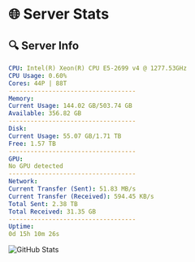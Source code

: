 # 🌐 Server Stats
## 🔍 Server Info
```yaml
CPU: Intel(R) Xeon(R) CPU E5-2699 v4 @ 1277.53GHz
CPU Usage: 0.60%
Cores: 44P | 88T
-----------------------------------
Memory:
Current Usage: 144.02 GB/503.74 GB
Available: 356.82 GB
-----------------------------------
Disk:
Current Usage: 55.07 GB/1.71 TB
Free: 1.57 TB
-----------------------------------
GPU:
No GPU detected
-----------------------------------
Network:
Current Transfer (Sent): 51.83 MB/s
Current Transfer (Received): 594.45 KB/s
Total Sent: 2.38 TB
Total Received: 31.35 GB
-----------------------------------
Uptime:
0d 15h 10m 26s
```
![GitHub Stats](https://img.shields.io/badge/Updated-2025-03-08_12:33:15-blue)